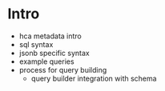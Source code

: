 # Intro

- hca metadata intro
- sql syntax
- jsonb specific syntax
- example queries
- process for query building
  - query builder integration with schema
